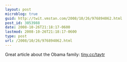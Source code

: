 ```yaml
---
layout: post
microblog: true
guid: http://twit.vmstan.com/2008/10/26/976894062.html
post_id: 3053988
date: 2008-10-26T21:18:17-0600
lastmod: 2008-10-26T21:18:17-0600
type: post
url: /2008/10/26/976894062.html
---
```

Great article about the Obama family: [tiny.cc/taytr](http://tiny.cc/taytr)
